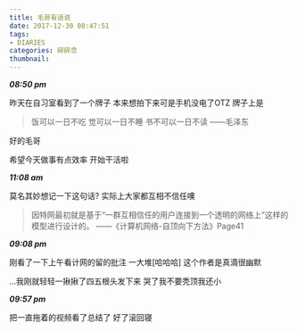 ```yaml
---
title: 毛哥有话说
date: 2017-12-30 08:47:51
tags: 
- DIARIES
categories: 碎碎念
thumbnail:
---
```

***08:50 pm***

昨天在自习室看到了一个牌子
本来想拍下来可是手机没电了OTZ
牌子上是
>饭可以一日不吃
 觉可以一日不睡
 书不可以一日不读
    ——毛泽东

好的毛哥
<!--more--> 
希望今天做事有点效率
开始干活啦

***11:08 am***

莫名其妙想记一下这句话?
实际上大家都互相不信任噢

>因特网最初就是基于“一群互相信任的用户连接到一个透明的网络上”这样的模型进行设计的。
   ——《计算机网络-自顶向下方法》Page41

***09:08 pm***

刚看了一下上午看计网的留的批注
一大堆[哈哈哈]
这个作者是真滴很幽默

...我刚就轻轻一揪揪了四五根头发下来
哭了我不要秃顶我还小

***09:57 pm***

把一直拖着的视频看了总结了
好了滚回寝

